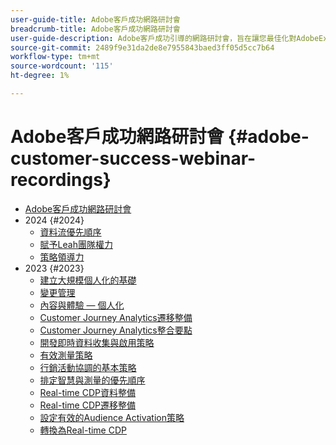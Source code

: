 ```yaml
---
user-guide-title: Adobe客戶成功網路研討會
breadcrumb-title: Adobe客戶成功網路研討會
user-guide-description: Adobe客戶成功引導的網路研討會，旨在讓您最佳化對AdobeExperience Cloud的投資。 獲得寶貴的見解，以最大化價值並提高Adobe解決方案的採用率。
source-git-commit: 2489f9e31da2de8e7955843baed3ff05d5cc7b64
workflow-type: tm+mt
source-wordcount: '115'
ht-degree: 1%

---
```



# Adobe客戶成功網路研討會 {#adobe-customer-success-webinar-recordings}

+ [Adobe客戶成功網路研討會](overview.md)
+ 2024 {#2024}
   + [資料流優先順序](2024/data-stream-prioritization.md)
   + [賦予Leah團隊權力](2024/empowering-lean-teams.md)
   + [策略領導力](2024/strategic-leadership.md)
+ 2023 {#2023}
   + [建立大規模個人化的基礎](2023/personalization-at-scale.md)
   + [變更管理](2023/change-management.md)
   + [內容與體驗 — 個人化](2023/content-experiences-personalization.md)
   + [Customer Journey Analytics遷移整備](2023/cja-migration-readiness.md)
   + [Customer Journey Analytics整合要點](2023/cja-integration-essentials.md)
   + [開發即時資料收集與啟用策略](2023/data-collection-activation-strategy.md)
   + [有效測量策略](2023/measurement-strategy.md)
   + [行銷活動協調的基本策略](2023/foundational-strategy-campaign.md)
   + [排定智慧與測量的優先順序](2023/intelligence-and-measurement.md)
   + [Real-time CDP資料整備](2023/rtcdp-migration-data-readiness.md)
   + [Real-time CDP遷移整備](2023/rtcdp-migration-readiness.md)
   + [設定有效的Audience Activation策略](2023/audience-activation.md)
   + [轉換為Real-time CDP](2023/aam-to-rtcdp.md)